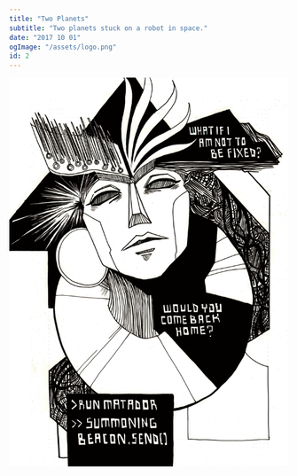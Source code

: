 ```yaml
---
title: "Two Planets"
subtitle: "Two planets stuck on a robot in space."
date: "2017 10 01"
ogImage: "/assets/logo.png"
id: 2
---
```


![Panel2](../../../images/two_planets/prologue_pg23.png)